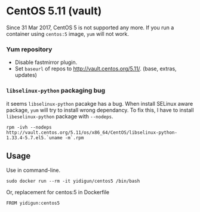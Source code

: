 # CentOS 5.11 (vault)

Since 31 Mar 2017, CentOS 5 is not supported any more.
If you run a container using ```centos:5``` image, ```yum``` will not work.

### Yum repository

* Disable fastmirror plugin.
* Set ```baseurl``` of repos to http://vault.centos.org/5.11/. (base, extras, updates)

### ```libselinux-python``` packaging bug

it seems ```libselinux-python``` pacakge has a bug.
When install SELinux aware package, ```yum``` will try to install wrong dependancy.
To fix this, I have to install ```libeselinux-python``` package with ```--nodeps```.

```
rpm -ivh --nodeps http://vault.centos.org/5.11/os/x86_64/CentOS/libselinux-python-1.33.4-5.7.el5.`uname -m`.rpm
```

## Usage

Use in command-line.

```
sudo docker run --rm -it yidigun/centos5 /bin/bash
```

Or, replacement for centos:5 in Dockerfile

```
FROM yidigun:centos5
```
